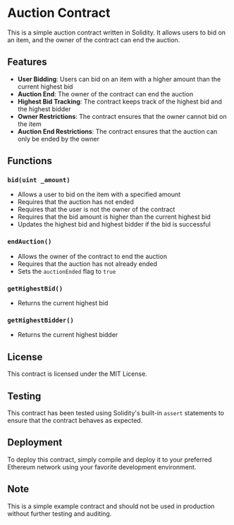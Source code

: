 **Auction Contract**
=====================

This is a simple auction contract written in Solidity. It allows users to bid on an item, and the owner of the contract can end the auction.

**Features**
------------

* **User Bidding**: Users can bid on an item with a higher amount than the current highest bid
* **Auction End**: The owner of the contract can end the auction
* **Highest Bid Tracking**: The contract keeps track of the highest bid and the highest bidder
* **Owner Restrictions**: The contract ensures that the owner cannot bid on the item
* **Auction End Restrictions**: The contract ensures that the auction can only be ended by the owner

**Functions**
-------------

### `bid(uint _amount)`

* Allows a user to bid on the item with a specified amount
* Requires that the auction has not ended
* Requires that the user is not the owner of the contract
* Requires that the bid amount is higher than the current highest bid
* Updates the highest bid and highest bidder if the bid is successful

### `endAuction()`

* Allows the owner of the contract to end the auction
* Requires that the auction has not already ended
* Sets the `auctionEnded` flag to `true`

### `getHighestBid()`

* Returns the current highest bid

### `getHighestBidder()`

* Returns the current highest bidder

**License**
----------

This contract is licensed under the MIT License.

**Testing**
----------

This contract has been tested using Solidity's built-in `assert` statements to ensure that the contract behaves as expected.

**Deployment**
-------------

To deploy this contract, simply compile and deploy it to your preferred Ethereum network using your favorite development environment.

**Note**
------

This is a simple example contract and should not be used in production without further testing and auditing.
